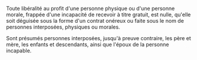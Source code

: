 Toute libéralité au profit d'une personne physique ou d'une personne morale, frappée d'une incapacité de recevoir à titre gratuit, est nulle, qu'elle soit déguisée sous la forme d'un contrat onéreux ou faite sous le nom de personnes interposées, physiques ou morales.

Sont présumés personnes interposées, jusqu'à preuve contraire, les père et mère, les enfants et descendants, ainsi que l'époux de la personne incapable.
